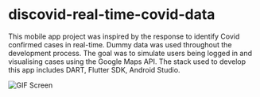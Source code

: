 # discovid-real-time-covid-data
This mobile app project was inspired by the response to identify Covid confirmed cases in real-time. Dummy data was used throughout the development process. The goal was to simulate users being logged in and visualising cases using the Google Maps API. The stack used to develop this app includes DART, Flutter SDK, Android Studio.  


![GIF Screen](https://user-images.githubusercontent.com/60179984/183264014-f9226bdf-4500-4b47-a6a1-c3956447267b.gif)

